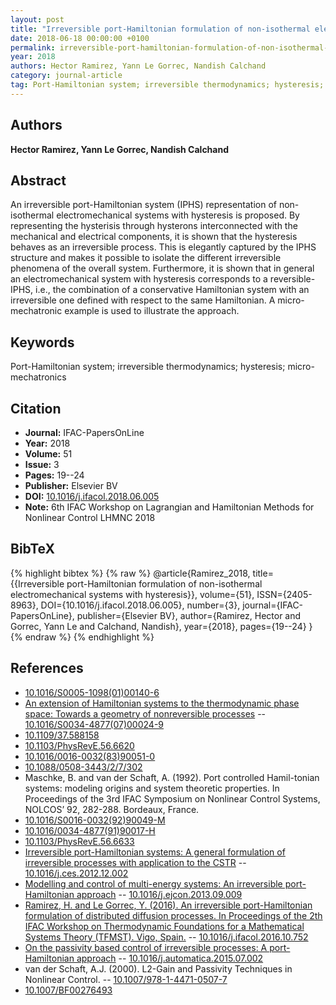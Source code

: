 ```yaml
---
layout: post
title: "Irreversible port-Hamiltonian formulation of non-isothermal electromechanical systems with hysteresis"
date: 2018-06-18 00:00:00 +0100
permalink: irreversible-port-hamiltonian-formulation-of-non-isothermal-electromechanical-systems-with-hysteresis
year: 2018
authors: Hector Ramirez, Yann Le Gorrec, Nandish Calchand
category: journal-article
tag: Port-Hamiltonian system; irreversible thermodynamics; hysteresis; micro-mechatronics
---
```

 
## Authors
**Hector Ramirez, Yann Le Gorrec, Nandish Calchand**
 
## Abstract
An irreversible port-Hamiltonian system (IPHS) representation of non-isothermal electromechanical systems with hysteresis is proposed. By representing the hysterisis through hysterons interconnected with the mechanical and electrical components, it is shown that the hysteresis behaves as an irreversible process. This is elegantly captured by the IPHS structure and makes it possible to isolate the different irreversible phenomena of the overall system. Furthermore, it is shown that in general an electromechanical system with hysteresis corresponds to a reversible-IPHS, i.e., the combination of a conservative Hamiltonian system with an irreversible one defined with respect to the same Hamiltonian. A micro-mechatronic example is used to illustrate the approach.
 
## Keywords
Port-Hamiltonian system; irreversible thermodynamics; hysteresis; micro-mechatronics
 
## Citation
- **Journal:** IFAC-PapersOnLine
- **Year:** 2018
- **Volume:** 51
- **Issue:** 3
- **Pages:** 19--24
- **Publisher:** Elsevier BV
- **DOI:** [10.1016/j.ifacol.2018.06.005](https://doi.org/10.1016/j.ifacol.2018.06.005)
- **Note:** 6th IFAC Workshop on Lagrangian and Hamiltonian Methods for Nonlinear Control LHMNC 2018
 
## BibTeX
{% highlight bibtex %}
{% raw %}
@article{Ramirez_2018,
  title={{Irreversible port-Hamiltonian formulation of non-isothermal electromechanical systems with hysteresis}},
  volume={51},
  ISSN={2405-8963},
  DOI={10.1016/j.ifacol.2018.06.005},
  number={3},
  journal={IFAC-PapersOnLine},
  publisher={Elsevier BV},
  author={Ramirez, Hector and Gorrec, Yann Le and Calchand, Nandish},
  year={2018},
  pages={19--24}
}
{% endraw %}
{% endhighlight %}
 
## References
- [10.1016/S0005-1098(01)00140-6](https://doi.org/10.1016/S0005-1098(01)00140-6)
- [An extension of Hamiltonian systems to the thermodynamic phase space: Towards a geometry of nonreversible processes](an-extension-of-hamiltonian-systems-to-the-thermodynamic-phase-space-towards-a-geometry-of-nonreversible-processes) -- [10.1016/S0034-4877(07)00024-9](https://doi.org/10.1016/S0034-4877(07)00024-9)
- [10.1109/37.588158](https://doi.org/10.1109/37.588158)
- [10.1103/PhysRevE.56.6620](https://doi.org/10.1103/PhysRevE.56.6620)
- [10.1016/0016-0032(83)90051-0](https://doi.org/10.1016/0016-0032(83)90051-0)
- [10.1088/0508-3443/2/7/302](https://doi.org/10.1088/0508-3443/2/7/302)
- Maschke, B. and van der Schaft, A. (1992). Port controlled Hamil-tonian systems: modeling origins and system theoretic properties. In Proceedings of the 3rd IFAC Symposium on Nonlinear Control Systems, NOLCOS’ 92, 282-288. Bordeaux, France.
- [10.1016/S0016-0032(92)90049-M](https://doi.org/10.1016/S0016-0032(92)90049-M)
- [10.1016/0034-4877(91)90017-H](https://doi.org/10.1016/0034-4877(91)90017-H)
- [10.1103/PhysRevE.56.6633](https://doi.org/10.1103/PhysRevE.56.6633)
- [Irreversible port-Hamiltonian systems: A general formulation of irreversible processes with application to the CSTR](irreversible-port-hamiltonian-systems-a-general-formulation-of-irreversible-processes-with-application-to-the-cstr) -- [10.1016/j.ces.2012.12.002](https://doi.org/10.1016/j.ces.2012.12.002)
- [Modelling and control of multi-energy systems: An irreversible port-Hamiltonian approach](modelling-and-control-of-multi-energy-systems-an-irreversible-port-hamiltonian-approach) -- [10.1016/j.ejcon.2013.09.009](https://doi.org/10.1016/j.ejcon.2013.09.009)
- [Ramirez, H. and Le Gorrec, Y. (2016). An irreversible port-Hamiltonian formulation of distributed diffusion processes. In Proceedings of the 2th IFAC Workshop on Thermodynamic Foundations for a Mathematical Systems Theory (TFMST). Vigo, Spain.](an-irreversible-port-hamiltonian-formulation-of-distributed-diffusion-processes) -- [10.1016/j.ifacol.2016.10.752](https://doi.org/10.1016/j.ifacol.2016.10.752)
- [On the passivity based control of irreversible processes: A port-Hamiltonian approach](on-the-passivity-based-control-of-irreversible-processes-a-port-hamiltonian-approach) -- [10.1016/j.automatica.2015.07.002](https://doi.org/10.1016/j.automatica.2015.07.002)
- van der Schaft, A.J. (2000). L2-Gain and Passivity Techniques in Nonlinear Control. -- [10.1007/978-1-4471-0507-7](https://doi.org/10.1007/978-1-4471-0507-7)
- [10.1007/BF00276493](https://doi.org/10.1007/BF00276493)

